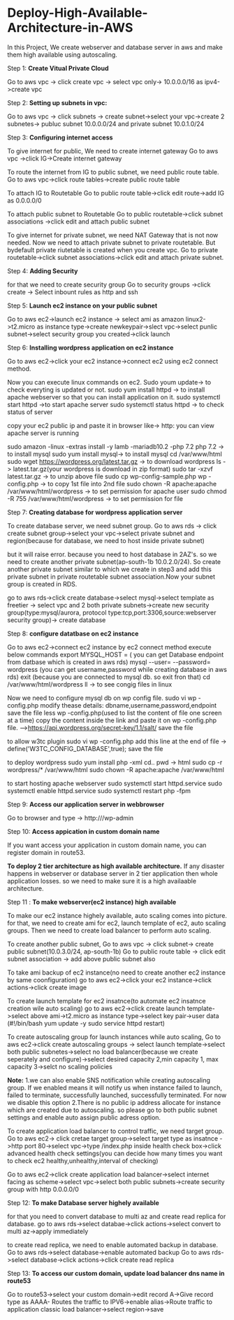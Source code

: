# Deploy-High-Available-Architecture-in-AWS

In this Project, We create webserver and database server in aws and make them high available using autoscaling.


Step 1:
**Create Vitual Private Cloud** 

Go to aws vpc -> click create vpc -> select vpc only-> 10.0.0.0/16 as ipv4->create vpc
 
Step 2:
**Setting up subnets in vpc:**

Go to aws vpc -> click subnets -> create subnet->select your vpc->create 2 subnetes-> publuc subnet 10.0.0.0/24 and private subnet 10.0.1.0/24

Step 3:
**Configuring internet access**

To give internet for public, We need to create internet gateway
Go to aws vpc ->click IG->Create internet gateway

To route the internet from IG to public subnet, we need public route table.
Go to aws vpc->click route tables->create public route table

To attach IG to Routetable
Go to public route table->click edit route->add IG as 0.0.0.0/0

To attach public subnet to Routetable
Go to public routetable->click subnet associations ->click edit and attach public subnet

To give internet for private subnet, we need NAT Gateway that is not now needed. 
Now we need to attach private subnet to private routetable. But bydefault private riutetable is created when you create vpc.
Go to private routetable->click subnet associations->click edit and attach private subnet.

Step 4: 
**Adding Security**

for that we need to create security group
Go to security groups ->click create -> Select inbount rules as http and ssh

Step 5:
**Launch ec2 instance on your public subnet**

Go to aws ec2->launch ec2 instance -> select ami as amazon linux2->t2.micro as instance type->create newkeypair->slect vpc->select punlic subnet->select security group you created->click launch

Step 6:
**Installing wordpress application on ec2 instance**

Go to aws ec2->click your ec2 instance->connect ec2 using ec2 connect method.

Now you can execute linux commands on ec2.
Sudo youm update-> to check everyting is updated or not.
sudo yum install httpd -> to install apache webserver so that you can install application on it.
sudo systemctl start httpd ->to start apache server
sudo systemctl status httpd -> to check status of server

copy your ec2 public ip and paste it in browser like-> http:<public ip>   you can view apache server is running

sudo amazon -linux -extras install -y lamb -mariadb10.2 -php 7.2 php 7.2  -> to install mysql
sudo yum install mysql-> to  install mysql
cd /var/www/html
sudo wget https://wordpress.org/latest.tar.gz  -> to download wordpress
ls -> latest.tar.gz(your wordpress is download in zip format)
sudo tar -xzvf latest.tar.gz -> to unzip above file
sudo cp wp-config-sample.php wp -config.php  -> to copy 1st file into 2nd file
sudo chown -R apache:apache /var/www/html/wordpress -> to set permission for apache user
sudo chmod -R 755 /var/www/html/wordpress  -> to set permission for file

Step 7:
**Creating database for wordpress application server**

To create database server, we need subnet group.
Go to aws rds -> click create subnet group->select your vpc->select private subnet and region(because for database, we need to host inside private subnet)

but it will raise error. because you need to host database in 2AZ's. so we need to create another private subnet(ap-south-1b 10.0.2.0/24). 
So create another private subnet similar to which we create in step3 and add this private subnet in private routetable subnet association.Now your subnet group is created in RDS.

go to aws rds->click create database->select mysql->select template as freetier -> select vpc and 2 both private subnets->create new security group(type:mysql/aurora, protocol type:tcp,port:3306,source:webserver security group)-> create database

Step 8:
**configure datatbase on ec2 instance**

Go to aws ec2->connect ec2 instance by ec2 connect method
execute below commands
export MYSQL_HOST = <Database endpoint>   ( you can get Database endpoint  from datbase which is created in aws rds)
mysql --user=<username> --password=<password> wordpress         (you can get username,password while creating database in aws rds)
exit (because you are connected to mysql db. so exit fron that)
cd /var/www/html/wordpress
ll -> to see congig files in linux

Now we need to configure mysql db on wp config file.
sudo vi wp -config.php
modify thease details: dbname,username,password,endpoint
save the file
less wp -config.php(used to list the content of file one screen at a time)
copy the content inside the link and paste it on wp -config.php file. -->https://api.wordpress.org/secret-key/1.1/salt/
save the file

to allow w3tc plugin
sudo vi wp -config.php
add this line at the end of file -> define('W3TC_CONFIG_DATABASE',true);
save the file

to deploy wordpress
sudo yum install php -xml
cd..
pwd -> html
sudo cp -r wordpress/* /var/www/html
sudo chown -R apache:apache /var/www/html

to start hosting apache webserver
sudo systemctl start httpd.service
sudo systemctl enable httpd.service
sudo systemctl restart php -fpm


Step 9:
**Access our application server in webbrowser**

Go to browser and type -> http://<public ip of ec2 instance>/wp-admin

Step 10:
**Access appication in custom domain name**

If you want access your application in custom domain name, you can register domain in route53.

**To deploy 2 tier architecture as high available architecture.**
If any disaster happens in webserver or database server in 2 tier application then whole application losses. so we need to make sure it is a high availaable architecture.

Step 11 : 
**To make webserver(ec2 instance) high available**

To make our ec2 instance highely available, auto scaling comes into picture. for that, we need to create ami for ec2, launch template of ec2, auto scaling groups. Then we need to create load balancer to perform auto scaling.

To create another public subnet,
Go to aws vpc -> click subnet-> create public subnet(10.0.3.0/24, ap-south-1b)
Go to public route table -> click edit subnet association -> add above public subnet also

To take ami backup of ec2 instance(no need to create another ec2 instance by same coonfiguration)
go to aws ec2->click your ec2 instance->click actions->click create image

To create launch template for ec2 insatnce(to automate ec2 insatnce creation wile auto scaling)
go to aws ec2->click create launch template->select above ami->t2.micro as instance type->select key pair->user data (#!/bin/bash yum update -y  sudo service httpd restart)

To create autoscaling group for launch instances while auto scaling,
Go to aws ec2->click create autoscaling groups -> select launch template->select both public subnetes->select no load balancer(because we create seperately and configure)->select desired capacity 2,min capacity 1, max capacity 3->selct no scaling policies

**Note:** 
1.we can also enable SNS notification while creating autoscaling group. If we enabled means it will notify us when instance failed to launch, failed to terminate, successfully launched, successfully terminated. For now we disable this option
2.There is no public ip address allocate for instance which are created due to autoscaling. so please go to both public subnet settings and enable auto assign public adress option.

To create application load balancer to control traffic,
we need target group.
Go to aws ec2-> click cretae target group->select target type as insatnce ->http port 80->select vpc->type /index.php inside health check box->click advanced health check settings(you can decide how many times you want to check ec2 healthy,unhealthy,interval of checking)

Go to aws ec2->click create application load balancer->select internet facing as scheme->select vpc->select both public subnets->create security group with http 0.0.0.0/0


Step 12: 
**To make Database server highely available**

for that you need to convert database to multi az and create read replica for database.
go to aws rds->select databae->click actions->select convert to multi az->apply immediately

to create read replica, we need to enable automated backup in database.
Go to aws rds->select database->enable automated backup
Go to aws rds->select database->click actions->click create read replica

Step 13: 
**To access our custom domain, update load balancer dns name in route53**

Go to route53->select your custom domain->edit record A->Give record type as AAAA- Routes the traffic to IPV6->enable alias->Route traffic to application classic load balancer->select region->save


